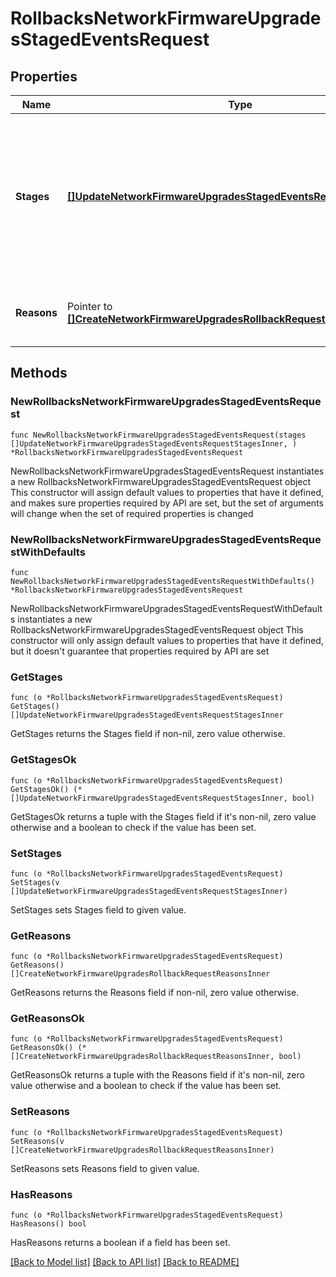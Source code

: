 # RollbacksNetworkFirmwareUpgradesStagedEventsRequest

## Properties

Name | Type | Description | Notes
------------ | ------------- | ------------- | -------------
**Stages** | [**[]UpdateNetworkFirmwareUpgradesStagedEventsRequestStagesInner**](UpdateNetworkFirmwareUpgradesStagedEventsRequestStagesInner.md) | All completed or in-progress stages in the network with their new start times. All pending stages will be canceled | 
**Reasons** | Pointer to [**[]CreateNetworkFirmwareUpgradesRollbackRequestReasonsInner**](CreateNetworkFirmwareUpgradesRollbackRequestReasonsInner.md) | The reason for rolling back the staged upgrade | [optional] 

## Methods

### NewRollbacksNetworkFirmwareUpgradesStagedEventsRequest

`func NewRollbacksNetworkFirmwareUpgradesStagedEventsRequest(stages []UpdateNetworkFirmwareUpgradesStagedEventsRequestStagesInner, ) *RollbacksNetworkFirmwareUpgradesStagedEventsRequest`

NewRollbacksNetworkFirmwareUpgradesStagedEventsRequest instantiates a new RollbacksNetworkFirmwareUpgradesStagedEventsRequest object
This constructor will assign default values to properties that have it defined,
and makes sure properties required by API are set, but the set of arguments
will change when the set of required properties is changed

### NewRollbacksNetworkFirmwareUpgradesStagedEventsRequestWithDefaults

`func NewRollbacksNetworkFirmwareUpgradesStagedEventsRequestWithDefaults() *RollbacksNetworkFirmwareUpgradesStagedEventsRequest`

NewRollbacksNetworkFirmwareUpgradesStagedEventsRequestWithDefaults instantiates a new RollbacksNetworkFirmwareUpgradesStagedEventsRequest object
This constructor will only assign default values to properties that have it defined,
but it doesn't guarantee that properties required by API are set

### GetStages

`func (o *RollbacksNetworkFirmwareUpgradesStagedEventsRequest) GetStages() []UpdateNetworkFirmwareUpgradesStagedEventsRequestStagesInner`

GetStages returns the Stages field if non-nil, zero value otherwise.

### GetStagesOk

`func (o *RollbacksNetworkFirmwareUpgradesStagedEventsRequest) GetStagesOk() (*[]UpdateNetworkFirmwareUpgradesStagedEventsRequestStagesInner, bool)`

GetStagesOk returns a tuple with the Stages field if it's non-nil, zero value otherwise
and a boolean to check if the value has been set.

### SetStages

`func (o *RollbacksNetworkFirmwareUpgradesStagedEventsRequest) SetStages(v []UpdateNetworkFirmwareUpgradesStagedEventsRequestStagesInner)`

SetStages sets Stages field to given value.


### GetReasons

`func (o *RollbacksNetworkFirmwareUpgradesStagedEventsRequest) GetReasons() []CreateNetworkFirmwareUpgradesRollbackRequestReasonsInner`

GetReasons returns the Reasons field if non-nil, zero value otherwise.

### GetReasonsOk

`func (o *RollbacksNetworkFirmwareUpgradesStagedEventsRequest) GetReasonsOk() (*[]CreateNetworkFirmwareUpgradesRollbackRequestReasonsInner, bool)`

GetReasonsOk returns a tuple with the Reasons field if it's non-nil, zero value otherwise
and a boolean to check if the value has been set.

### SetReasons

`func (o *RollbacksNetworkFirmwareUpgradesStagedEventsRequest) SetReasons(v []CreateNetworkFirmwareUpgradesRollbackRequestReasonsInner)`

SetReasons sets Reasons field to given value.

### HasReasons

`func (o *RollbacksNetworkFirmwareUpgradesStagedEventsRequest) HasReasons() bool`

HasReasons returns a boolean if a field has been set.


[[Back to Model list]](../README.md#documentation-for-models) [[Back to API list]](../README.md#documentation-for-api-endpoints) [[Back to README]](../README.md)


